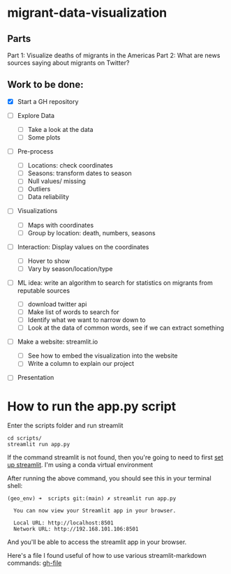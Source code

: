 # migrant-data-visualization

## Parts 
Part 1: Visualize deaths of migrants in the Americas
Part 2: What are news sources saying about migrants on Twitter?

##  Work to be done:
- [x] Start a GH repository
- [ ] Explore Data
    - [ ] Take a look at the data 
    - [ ] Some plots
- [ ] Pre-process
    - [ ] Locations: check coordinates
    - [ ] Seasons: transform dates to season 
    - [ ] Null values/ missing
    - [ ] Outliers 
    - [ ] Data reliability
- [ ] Visualizations
    - [ ] Maps with coordinates 
    - [ ] Group by location: death, numbers, seasons
- [ ] Interaction: Display values on the coordinates
    - [ ] Hover to show 
    - [ ] Vary by season/location/type 
- [ ] ML idea: write an algorithm to search for statistics on migrants from reputable sources
    - [ ] download twitter api
    - [ ] Make list of words to search for
    - [ ] Identify what we want to narrow down to 
    - [ ] Look at the data of common words, see if we can extract something
- [ ] Make a website: streamlit.io
    - [ ] See how to embed the visualization into the website
    - [ ] Write a column to explain our project 
- [ ] Presentation 


# How to run the app.py script

Enter the scripts folder and run streamlit
```
cd scripts/
streamlit run app.py
```

If the command streamlit is not found, then you're going to need to first [set up streamlit](https://docs.streamlit.io/library/get-started/installation). I'm using a conda virtual environment

After running the above command, you should see this in your terminal shell:

```
(geo_env) ➜  scripts git:(main) ✗ streamlit run app.py

  You can now view your Streamlit app in your browser.

  Local URL: http://localhost:8501
  Network URL: http://192.168.101.106:8501

```

And you'll be able to access the streamlit app in your browser.

Here's a file I found useful of how to use various streamlit-markdown commands: [gh-file](https://github.com/shaildeliwala/experiments/blob/master/streamlit.py)